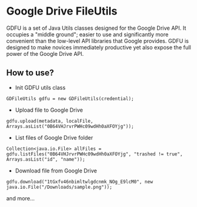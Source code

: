 # Google Drive FileUtils
GDFU is a set of Java Utils classes designed for the Google Drive API. It occupies a "middle ground"; easier to use and significantly more convenient than the low-level API libraries that Google provides. GDFU is designed to make novices immediately productive yet also expose the full power of the Google Drive API.

## How to use?
* Init GDFU utils class
```
GDFileUtils gdfu = new GDFileUtils(credential);
```
* Upload file to Google Drive
```
gdfu.upload(metadata, localFile, Arrays.asList("0B64VHJrvrPWHc09wdHh0aXFOYjg"));
```
* List files of Google Drive folder
```
Collection<java.io.File> allFiles = gdfu.listFiles("0B64VHJrvrPWHc09wdHh0aXFOYjg", "trashed != true", Arrays.asList("id", "name"));
```
* Download file from Google Drive
```
gdfu.download("1tGxfv46nbimltwlgdcnmk_NOg_E9lcM0", new java.io.File("/Downloads/sample.png"));
```
and more...
